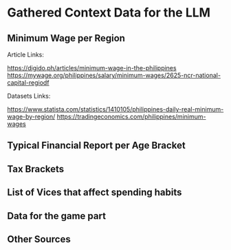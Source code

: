 # Gathered Context Data for the LLM

## Minimum Wage per Region

Article Links:

https://digido.ph/articles/minimum-wage-in-the-philippines
https://mywage.org/philippines/salary/minimum-wages/2625-ncr-national-capital-regiodf



Datasets Links:

https://www.statista.com/statistics/1410105/philippines-daily-real-minimum-wage-by-region/
https://tradingeconomics.com/philippines/minimum-wages


## Typical Financial Report per Age Bracket

## Tax Brackets

## List of Vices that affect spending habits

## Data for the game part

## Other Sources
